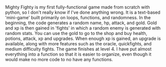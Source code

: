 Mighty Fighty is my first fully-functional game made from scratch with python, so I don't really know if I've done anything wrong.
It is a text-based 'mini-game' built primarily on loops, functions, and randomness.
In the beginning, the code generates a random name, hp, attack, and gold.
Gold and xp is then gained in 'fights' in which a random enemy is generated with random stats.
You can use the gold to go to the shop and buy health, potions, attack, xp and upgrades.
When enough xp is gained, an upgrade is available, along with more features such as the oracle, quickfights, and medium difficulty fights.
The game finishes at level 4.
I have put almost everything into a function so that it is easier to organize, even though it would make no more code to no have any functions.



